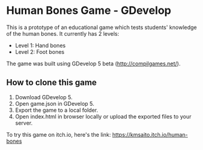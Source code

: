 # Human Bones Game - GDevelop

This is a prototype of an educational game which tests students' knowledge of the human bones. It currently has 2 levels: 

* Level 1: Hand bones
* Level 2: Foot bones

The game was built using GDevelop 5 beta (http://compilgames.net/).

## How to clone this game

1. Download GDevelop 5.
2. Open game.json in GDevelop 5.
3. Export the game to a local folder.
4. Open index.html in browser locally or upload the exported files to your server.

To try this game on itch.io, here's the link: https://kmsaito.itch.io/human-bones
